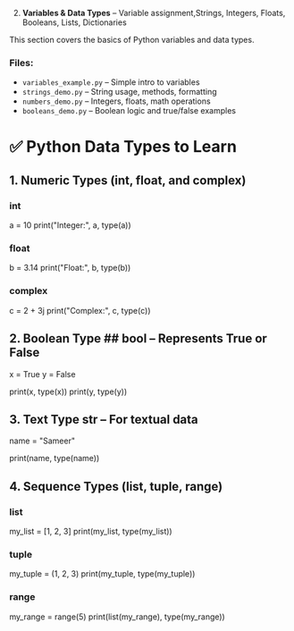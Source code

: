 2. **Variables & Data Types** – Variable assignment,Strings, Integers, Floats, Booleans, Lists, Dictionaries

This section covers the basics of Python variables and data types.

### Files:
- `variables_example.py` – Simple intro to variables
- `strings_demo.py` – String usage, methods, formatting
- `numbers_demo.py` – Integers, floats, math operations
- `booleans_demo.py` – Boolean logic and true/false examples



# ✅ Python Data Types to Learn

## 1. Numeric Types (int, float, and complex)

### int
a = 10
print("Integer:", a, type(a))

### float
b = 3.14
print("Float:", b, type(b))

### complex
c = 2 + 3j
print("Complex:", c, type(c))


## 2. Boolean Type  ## bool – Represents True or False
x = True
y = False

print(x, type(x))
print(y, type(y))

## 3. Text Type str – For textual data

name = "Sameer"

print(name, type(name))

## 4. Sequence Types  (list, tuple, range)
### list
my_list = [1, 2, 3]
print(my_list, type(my_list))

### tuple
my_tuple = (1, 2, 3)
print(my_tuple, type(my_tuple))

### range
my_range = range(5)
print(list(my_range), type(my_range))
